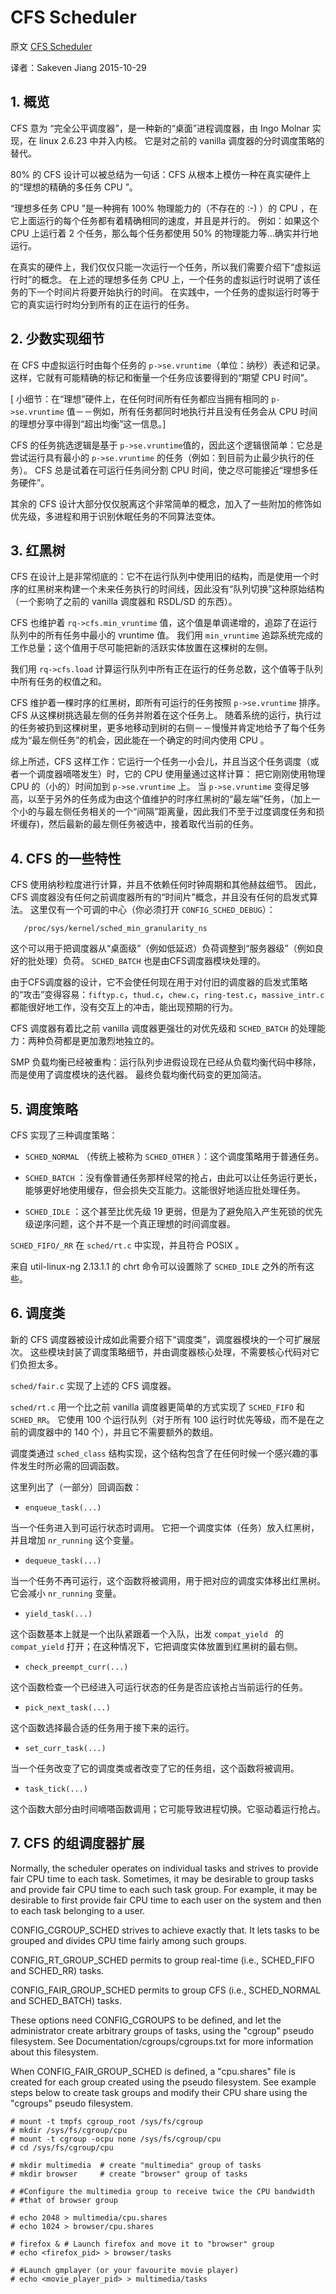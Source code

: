 # CFS Scheduler

原文 [CFS Scheduler](https://github.com/torvalds/linux/blob/v3.18/Documentation/scheduler/sched-design-CFS.txt)

译者：Sakeven Jiang 2015-10-29

## 1.  概览

CFS 意为 “完全公平调度器”，是一种新的“桌面”进程调度器，由 Ingo Molnar 实现，在 linux 2.6.23 中并入内核。
它是对之前的 vanilla 调度器的分时调度策略的替代。

80% 的 CFS 设计可以被总结为一句话：CFS 从根本上模仿一种在真实硬件上的“理想的精确的多任务 CPU ”。

“理想多任务 CPU ”是一种拥有 100% 物理能力的（不存在的 :-) ）的 CPU ，在它上面运行的每个任务都有着精确相同的速度，并且是并行的。
例如：如果这个 CPU 上运行着 2 个任务，那么每个任务都使用 50% 的物理能力等...确实并行地运行。

在真实的硬件上，我们仅仅只能一次运行一个任务，所以我们需要介绍下“虚拟运行时”的概念。
在上述的理想多任务 CPU 上，一个任务的虚拟运行时说明了该任务的下一个时间片将要开始执行的时间。
在实践中，一个任务的虚拟运行时等于它的真实运行时均分到所有的正在运行的任务。

## 2. 少数实现细节 

在 CFS 中虚拟运行时由每个任务的 `p->se.vruntime`（单位：纳秒）表述和记录。
这样，它就有可能精确的标记和衡量一个任务应该要得到的“期望 CPU 时间”。

[ 小细节：在“理想”硬件上，在任何时间所有任务都应当拥有相同的 `p->se.vruntime` 值－－例如，所有任务都同时地执行并且没有任务会从 CPU 时间的理想分享中得到“超出均衡”这一信息。]

CFS 的任务挑选逻辑是基于 `p->se.vruntime`值的，因此这个逻辑很简单：它总是尝试运行具有最小的 `p->se.vruntime` 的任务（例如：到目前为止最少执行的任务）。
CFS 总是试着在可运行任务间分割 CPU 时间，使之尽可能接近“理想多任务硬件”。

其余的 CFS 设计大部分仅仅脱离这个非常简单的概念，加入了一些附加的修饰如优先级，多进程和用于识别休眠任务的不同算法变体。

## 3. 红黑树 

CFS 在设计上是非常彻底的：它不在运行队列中使用旧的结构，而是使用一个时序的红黑树来构建一个未来任务执行的时间线，因此没有“队列切换”这种原始结构（一个影响了之前的 vanilla 调度器和 RSDL/SD 的东西）。

CFS 也维护着 `rq->cfs.min_vruntime` 值，这个值是单调递增的，追踪了在运行队列中的所有任务中最小的 vruntime 值。
我们用 `min_vruntime` 追踪系统完成的工作总量；这个值用于尽可能把新的活跃实体放置在这棵树的左侧。

我们用 `rq->cfs.load` 计算运行队列中所有正在运行的任务总数，这个值等于队列中所有任务的权值之和。

CFS 维护着一棵时序的红黑树，即所有可运行的任务按照 `p->se.vruntime` 排序。
CFS 从这棵树挑选最左侧的任务并附着在这个任务上。
随着系统的运行，执行过的任务被扔到这棵树里，更多地移动到树的右侧－－慢慢并肯定地给予了每个任务成为“最左侧任务”的机会，因此能在一个确定的时间内使用 CPU 。

综上所述，CFS 这样工作：它运行一个任务一小会儿，并且当这个任务调度（或者一个调度器嘀嗒发生）时，它的 CPU 使用量通过这样计算：
把它刚刚使用物理 CPU 的（小的）时间加到 `p->se.vruntime` 上。
当 `p->se.vruntime` 变得足够高，以至于另外的任务成为由这个值维护的时序红黑树的“最左端”任务，（加上一个小的与最左侧任务相关的一个“间隔”距离量，因此我们不至于过度调度任务和损坏缓存)，然后最新的最左侧任务被选中，接着取代当前的任务。

## 4. CFS 的一些特性 

CFS 使用纳秒粒度进行计算，并且不依赖任何时钟周期和其他赫兹细节。
因此，CFS 调度器没有任何之前调度器所有的“时间片”概念，并且没有任何的启发式算法。
这里仅有一个可调的中心（你必须打开 `CONFIG_SCHED_DEBUG`）：

```
   /proc/sys/kernel/sched_min_granularity_ns
```

这个可以用于把调度器从“桌面级”（例如低延迟）负荷调整到“服务器级”（例如良好的批处理）负荷。
`SCHED_BATCH` 也是由CFS调度器模块处理的。

由于CFS调度器的设计，它不会使任何现在用于对付旧的调度器的启发式策略的“攻击”变得容易：`fiftyp.c`，`thud.c`，`chew.c`，`ring-test.c`，`massive_intr.c` 都能很好地工作，没有交互上的冲击，能出现预期的行为。

CFS 调度器有着比之前 vanilla 调度器更强壮的对优先级和 `SCHED_BATCH` 的处理能力：两种负荷都是更加激烈地独立的。

SMP 负载均衡已经被重构：运行队列步进假设现在已经从负载均衡代码中移除，而是使用了调度模块的迭代器。
最终负载均衡代码变的更加简洁。


## 5. 调度策略

CFS 实现了三种调度策略：

- `SCHED_NORMAL` （传统上被称为 `SCHED_OTHER` ）：这个调度策略用于普通任务。

- `SCHED_BATCH` ：没有像普通任务那样经常的抢占，由此可以让任务运行更长，能够更好地使用缓存，但会损失交互能力。这能很好地适应批处理任务。

- `SCHED_IDLE` ：这个甚至比优先级 19 更弱，但是为了避免陷入产生死锁的优先级逆序问题，这个并不是一个真正理想的时间调度器。

`SCHED_FIFO/_RR` 在 `sched/rt.c` 中实现，并且符合 POSIX 。

来自 util-linux-ng 2.13.1.1 的 chrt 命令可以设置除了 `SCHED_IDLE` 之外的所有这些。


## 6. 调度类 

新的 CFS 调度器被设计成如此需要介绍下“调度类”，调度器模块的一个可扩展层次。
这些模块封装了调度策略细节，并由调度器核心处理，不需要核心代码对它们负担太多。

`sched/fair.c` 实现了上述的 CFS 调度器。

`sched/rt.c` 用一个比之前 vanilla 调度器更简单的方式实现了 `SCHED_FIFO` 和 `SCHED_RR`。
它使用 100 个运行队列（对于所有 100 运行时优先等级，而不是在之前的调度器中的 140 个），并且它不需要额外的数组。


调度类通过 `sched_class` 结构实现，这个结构包含了在任何时候一个感兴趣的事件发生时所必需的回调函数。

这里列出了（一部分）回调函数：

- `enqueue_task(...)`

当一个任务进入到可运行状态时调用。
它把一个调度实体（任务）放入红黑树，并且增加 `nr_running` 这个变量。

- `dequeue_task(...)`

当一个任务不再可运行，这个函数将被调用，用于把对应的调度实体移出红黑树。
它会减小 `nr_running` 变量。

- `yield_task(...)`

这个函数基本上就是一个出队紧跟着一个入队，出发 `compat_yield ` 的 `compat_yield` 打开；在这种情况下，它把调度实体放置到红黑树的最右侧。

- `check_preempt_curr(...)`

这个函数检查一个已经进入可运行状态的任务是否应该抢占当前运行的任务。

- `pick_next_task(...)`

这个函数选择最合适的任务用于接下来的运行。

- `set_curr_task(...)`

当一个任务改变了它的调度类或者改变了它的任务组，这个函数将被调用。

- `task_tick(...)`

这个函数大部分由时间嘀嗒函数调用；它可能导致进程切换。它驱动着运行抢占。

## 7.  CFS 的组调度器扩展

Normally, the scheduler operates on individual tasks and strives to provide
fair CPU time to each task.  Sometimes, it may be desirable to group tasks and
provide fair CPU time to each such task group.  For example, it may be
desirable to first provide fair CPU time to each user on the system and then to
each task belonging to a user.

CONFIG_CGROUP_SCHED strives to achieve exactly that.  It lets tasks to be
grouped and divides CPU time fairly among such groups.

CONFIG_RT_GROUP_SCHED permits to group real-time (i.e., SCHED_FIFO and
SCHED_RR) tasks.

CONFIG_FAIR_GROUP_SCHED permits to group CFS (i.e., SCHED_NORMAL and
SCHED_BATCH) tasks.

   These options need CONFIG_CGROUPS to be defined, and let the administrator
   create arbitrary groups of tasks, using the "cgroup" pseudo filesystem.  See
   Documentation/cgroups/cgroups.txt for more information about this filesystem.

When CONFIG_FAIR_GROUP_SCHED is defined, a "cpu.shares" file is created for each
group created using the pseudo filesystem.  See example steps below to create
task groups and modify their CPU share using the "cgroups" pseudo filesystem.

	# mount -t tmpfs cgroup_root /sys/fs/cgroup
	# mkdir /sys/fs/cgroup/cpu
	# mount -t cgroup -ocpu none /sys/fs/cgroup/cpu
	# cd /sys/fs/cgroup/cpu

	# mkdir multimedia	# create "multimedia" group of tasks
	# mkdir browser		# create "browser" group of tasks

	# #Configure the multimedia group to receive twice the CPU bandwidth
	# #that of browser group

	# echo 2048 > multimedia/cpu.shares
	# echo 1024 > browser/cpu.shares

	# firefox &	# Launch firefox and move it to "browser" group
	# echo <firefox_pid> > browser/tasks

	# #Launch gmplayer (or your favourite movie player)
	# echo <movie_player_pid> > multimedia/tasks
